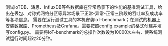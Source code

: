 测试IoTDB、涛思、InfluxDB等各数据库在异常场景下的性能的基准测试工具，给出在丢包、对称式网络分区等异常场景下正常-异常-正常三阶段的吞吐率及成功率等各项信息。
需要在运行测试工具的本机安装IoT-benchmark；在测试的机器上安装数据库、Prometheus及Grafana。需要按照config.example的格式创建并填写config.py。
需要将IoT-benchmark的总操作次数设为10000次左右，使系统测试运行时间超过20分钟。